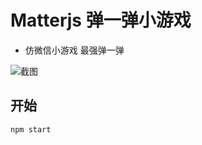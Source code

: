 # Matterjs 弹一弹小游戏

- 仿微信小游戏 最强弹一弹

![截图](https://s2.ax1x.com/2020/01/08/l2bjBD.png)

## 开始

```
npm start
```
